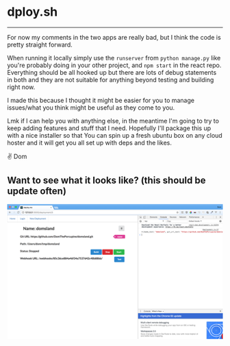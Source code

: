 # dploy.sh
----------------------------------------------------
For now my comments in the two apps are really bad,
but I think the code is pretty straight forward.


When running it locally simply use the `runserver`
from `python manage.py` like you're probably
doing in your other project, and `npm start` in
the react repo. Everything should be all hooked up
but there are lots of debug statements in both and
they are not suitable for anything beyond testing
and building right now. 

I made this because I thought it might be easier
for you to manage issues/what you think might be
useful as they come to you.

Lmk if I can help you with anything else, in the
meantime I'm going to try to keep adding features
and stuff that I need. Hopefully I'll package this
up with a nice installer so that You can spin up
a fresh ubuntu box on any cloud hoster and it will
get you all set up with deps and the likes.

✌️ Dom


## Want to see what it looks like? (this should be update often)

![view](https://raw.githubusercontent.com/DomThePorcupine/dploy.sh/master/examples/viewscreenshot.png)
